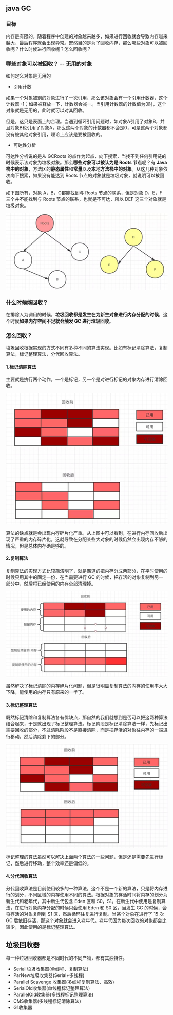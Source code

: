 ## java GC

### 目标
内存是有限的，随着程序中创建的对象越来越多，如果进行回收就会导致内存越来越大，最后程序就会出现异常。既然目的是为了回收内存，那么哪些对象可以被回收呢？什么时候进行回收呢？怎么回收呢？

### 哪些对象可以被回收？  -- 无用的对象
如何定义对象是无用的
- 引用计数

如果一个对象被别的对象进行了一次引用，那么该对象会有一个引用计数器，这个计数器+1；如果被释放一下，计数器会减一。当引用计数器的计数值为0时，这个对象就是无用的，此时就可以对其回收。

但是，这只是表面上的合理。当遇到循环引用问题时，如对象A引用了对象B，并且对象B也引用了对象A，那么这两个对象的计数器都不会是0，可是这两个对象都没有被其他对象引用，理论上应该是要被回收的。

- 可达性分析

可达性分析说的是从 GCRoots 的点作为起点，向下搜索，当找不到任何引用链的时候表示该对象为垃圾对象。那么**哪些对象可以被认为是 Roots 节点**呢？有 **Java 栈中的对象**，方法区的**静态属性**和**常量**以及**本地方法栈中的对象**。从这几种对象依次向下搜索，如果没有能达到 Roots 节点的对象就是垃圾对象，就说明可以被回收。

如下图所有，对象 A，B，C都能找到与 Roots 节点的联系，但是对象 D，E，F 三个并不能找到与 Roots 节点的联系，也就是不可达，所以 DEF 这三个对象就是垃圾对象。

![](./image/可达性分析.jpg)

### 什么时候能回收？
在排除人为调用的时候，**垃圾回收都是发生在为新生对象进行内存分配的时候**，这个时候**如果内存空间不足就会触发 GC 进行垃圾回收**。

### 怎么回收？

垃圾回收根据实现的方式不同有多种不同的算法实现。比如有标记清除算法，复制算法，标记整理算法，分代回收算法。

#### 1.标记清除算法
主要就是执行两个动作，一个是标记，另一个是对进行标记的对象内存进行清除回收。

![](./image/标记清除算法.jpg)

算法的缺点就是会出现内存碎片化严重。从上图中可以看到，在进行内存回收后出现了严重的内存碎片化，这就导致在分配某些大对象的时候仍然会出现内存不够的情况，但是总体内存确是够的。

#### 2.复制算法
复制算法的实现方式比较简洁明了，就是霸道的把内存分成两部分，在平时使用的时候只用其中的固定一份，在当需要进行 GC 的时候，把存活的对象复制到另一部分中，然后将已经使用的内存全部清理掉。

![](./image/复制算法GC.jpg)

虽然解决了标记清除的内存碎片化问题，但是很明显复制算法的内存的使用率大大下降，能使用的内存只有原来的一半了。

#### 3.标记整理算法
既然标记清除和复制算法各有优缺点，那自然的我们就想到是否可以把这两种算法结合起来，于是就出现了标记整理算法。标记阶段是标记清除算法一样，先标记出需要回收的部分，不过清除阶段不是直接清除，而是把存活的对象往内存的一端进行移动，然后清除剩下的部分。

![](./image/标记整理算法GC.jpg)

标记整理的算法虽然可以解决上面两个算法的一些问题，但是还是需要先进行标记，然后进行移动，整个效率还是偏低的。

#### 4.分代回收算法
分代回收算法是目前使用较多的一种算法，这个不是一个新的算法，只是将内存进行的划分，不同区域的内存使用不同的算法。根据对象的存活时间将内存的划分为新生代和老年代，其中新生代包含 Eden 区和 S0，S1。在新生代中使用是复制算法，在进行对象内存分配的时候只会使用 Eden 和 S0 区，当发生 GC 的时候，会将存活的对象复制到 S1 区，然后循环往复进行复制。当某个对象在进行了 15 次GC 后依旧存活，那这个对象就会进入老年代。老年代因为每次回收的对象都会比较少，因此使用的是标记整理算法。


## 垃圾回收器
每一种垃圾回收器都是不同时代的不同产物，都有其独特性。

- Serial 垃圾收集器(单线程、复制算法)
- ParNew垃圾收集器(Serial+多线程)
- Parallel Scavenge 收集器(多线程复制算法、高效)
- SerialOld收集器(单线程标记整理算法)
- ParallelOld收集器(多线程标记整理算法)
- CMS收集器(多线程标记清除算法)
- G1收集器